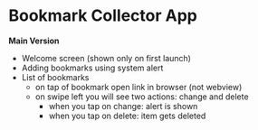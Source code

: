 # Bookmark Collector App

**Main Version**

- Welcome screen (shown only on first launch)
- Adding bookmarks using system alert
- List of bookmarks
    - on tap of bookmark open link in browser (not webview)
    - on swipe left you will see two actions: change and delete
        - when you tap on change: alert is shown
        - when you tap on delete: item gets deleted
